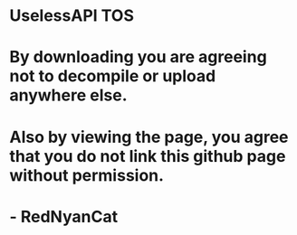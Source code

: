 # UselessAPI TOS 
#
#
# By downloading you are agreeing not to decompile or upload anywhere else.
# Also by viewing the page, you agree that you do not link this github page without permission.
#
#
# - RedNyanCat
